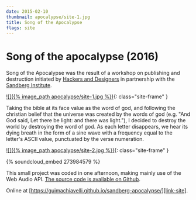```yaml
---
date: 2015-02-10
thumbnail: apocalypse/site-1.jpg
title: Song of the Apocalypse
flags: site
---
```


# Song of the apocalypse (2016)

Song of the Apocalypse was the result of a workshop on publishing and destruction initiated by [Hackers and Designers][commissioner1] in partnership with the [Sandberg Institute][commissioner2].

[![]({% image_path apocalypse/site-1.jpg %})][link-site]{: class="site-frame" }

Taking the bible at its face value as the word of god, and following the christian belief that the universe was created by the words of god (e.g. "And God said, Let there be light: and there was light."), I decided to destroy the world by destroying the word of god. As each letter disappears, we hear its dying breath in the form of a sine wave with a frequency equal to the letter's ASCII value, punctuated by the verse numeration.

[![]({% image_path apocalypse/site-2.jpg %})][link-site]{: class="site-frame" }

{% soundcloud_embed 273984579 %}

This small project was coded in one afternoon, making mainly use of the Web Audio API. [The source code is available on Github][git]. 

Online at [https://guimachiavelli.github.io/sandberg-apocalypse/][link-site].

[link-site]: https://guimachiavelli.github.io/sandberg-apocalypse/
[commissioner1]: http://hackersanddesigners.nl
[commissioner2]: http://sandberg.nl
[git]: https://github.com/guimachiavelli/sandberg-apocalypse
